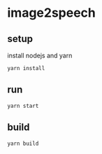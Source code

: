 # image2speech

## setup
install nodejs and yarn
```
yarn install
```

## run
```
yarn start
```

## build
```
yarn build
```
